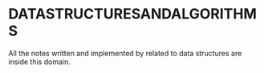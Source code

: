 # DATASTRUCTURESANDALGORITHMS
All the notes written and implemented by related to data structures are inside this domain. 
